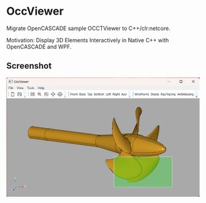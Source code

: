 # OccViewer
Migrate OpenCASCADE sample OCCTViewer to C++/clr:netcore.

Motivation: Display 3D Elements Interactively in Native C++ with OpenCASCADE and WPF.

## Screenshot

![](doc/pic_0.png)